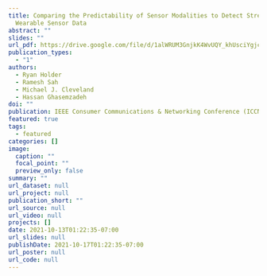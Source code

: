 ```yaml
---
title: Comparing the Predictability of Sensor Modalities to Detect Stress from
  Wearable Sensor Data
abstract: ""
slides: ""
url_pdf: https://drive.google.com/file/d/1alWRUM3GnjkK4WvUQY_khUsciYgjcwvQ/view?usp=sharing
publication_types:
  - "1"
authors:
  - Ryan Holder
  - Ramesh Sah
  - Michael J. Cleveland
  - Hassan Ghasemzadeh
doi: ""
publication: IEEE Consumer Communications & Networking Conference (ICCNC), 2022.
featured: true
tags:
  - featured
categories: []
image:
  caption: ""
  focal_point: ""
  preview_only: false
summary: ""
url_dataset: null
url_project: null
publication_short: ""
url_source: null
url_video: null
projects: []
date: 2021-10-13T01:22:35-07:00
url_slides: null
publishDate: 2021-10-17T01:22:35-07:00
url_poster: null
url_code: null
---
```

